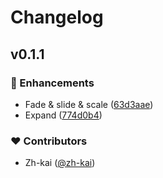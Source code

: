 # Changelog


## v0.1.1


### 🚀 Enhancements

- Fade & slide & scale ([63d3aae](https://github.com/your-org/my-module/commit/63d3aae))
- Expand ([774d0b4](https://github.com/your-org/my-module/commit/774d0b4))

### ❤️ Contributors

- Zh-kai ([@zh-kai](http://github.com/zh-kai))

